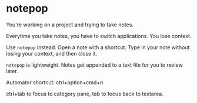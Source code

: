 notepop
===

You're working on a project and trying to take notes. 

Everytime you take notes, you have to switch applications. You lose context.

Use `notepop` instead. Open a note with a shortcut. Type in your note without losing your context, and then close it.

`notepop` is lightweight. Notes get appended to a text file for you to review later. 

Automator shortcut: ctrl+option+cmd+n

ctrl+tab to focus to category pane, tab to focus back to textarea.